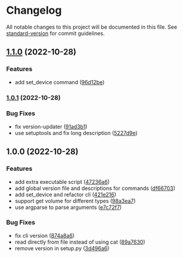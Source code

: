 # Changelog

All notable changes to this project will be documented in this file. See [standard-version](https://github.com/conventional-changelog/standard-version) for commit guidelines.

## [1.1.0](https://github.com/DCsunset/jack-alsa-ctl/compare/v1.0.1...v1.1.0) (2022-10-28)


### Features

* add set_device command ([96d12be](https://github.com/DCsunset/jack-alsa-ctl/commit/96d12be603c2672c3d0924752a47f20ce6372b18))

### [1.0.1](https://github.com/DCsunset/jack-alsa-ctl/compare/v1.0.0...v1.0.1) (2022-10-28)


### Bug Fixes

* fix version-updater ([91ad3b1](https://github.com/DCsunset/jack-alsa-ctl/commit/91ad3b12bf1777c271b2d4090018c71f3c376cff))
* use setuptools and fix long description ([5227d9e](https://github.com/DCsunset/jack-alsa-ctl/commit/5227d9e13a64e24e878eb60cb6c4a9fe88556bc0))

## 1.0.0 (2022-10-28)


### Features

* add extra executable script ([47236a6](https://github.com/DCsunset/jack-alsa-ctl/commit/47236a65a46980211843f162b0ee1a2100fa2dab))
* add global version file and descriptions for commands ([df66703](https://github.com/DCsunset/jack-alsa-ctl/commit/df66703859083ae14d9a806297469bb79ef9f3a4))
* add set_device and refactor cli ([421e216](https://github.com/DCsunset/jack-alsa-ctl/commit/421e216e7ba6fbcd647b14134ee07565419080af))
* support get volume for different types ([98a3ea7](https://github.com/DCsunset/jack-alsa-ctl/commit/98a3ea7e661c8ffaa89f0f95457fef9b17ca6768))
* use argparse to parse arguments ([e7c72f7](https://github.com/DCsunset/jack-alsa-ctl/commit/e7c72f79cc11e8463fce95e0a18d4d8b39ad0adf))


### Bug Fixes

* fix cli version ([874a8a6](https://github.com/DCsunset/jack-alsa-ctl/commit/874a8a68b336819aac3a0f74b3d8c238565c9585))
* read directly from file instead of using cat ([89a7630](https://github.com/DCsunset/jack-alsa-ctl/commit/89a7630c8e846e03766ba868257c92eb2f3e1224))
* remove version in setup.py ([3d496a6](https://github.com/DCsunset/jack-alsa-ctl/commit/3d496a64d711581249701a01dc4bddc089b84d25))
